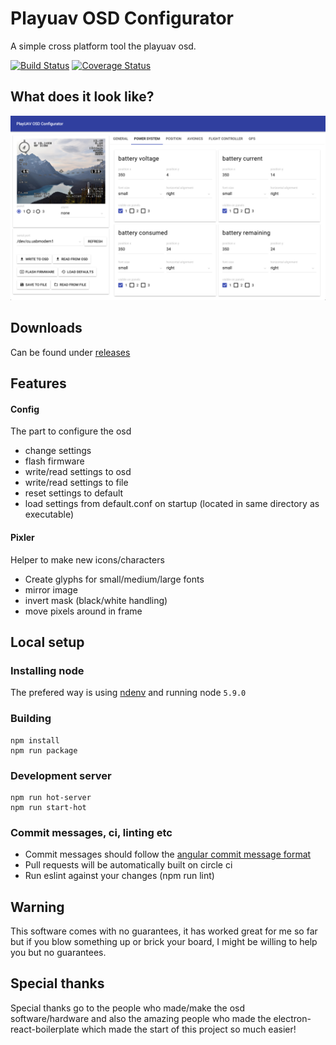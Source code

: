 # Playuav OSD Configurator

A simple cross platform tool the playuav osd.


[![Build Status](https://travis-ci.org/TobiasBales/PlayuavOSDConfigurator.svg?branch=master)](https://travis-ci.org/TobiasBales/PlayuavOSDConfigurator)
[![Coverage Status](https://coveralls.io/repos/github/TobiasBales/PlayuavOSDConfigurator/badge.svg?branch=master)](https://coveralls.io/github/TobiasBales/PlayuavOSDConfigurator?branch=master)

## What does it look like?
![](preview.png)

## Downloads

Can be found under [releases](https://github.com/TobiasBales/PlayuavOSDConfigurator/releases)

## Features

#### Config
The part to configure the osd
* change settings
* flash firmware
* write/read settings to osd
* write/read settings to file
* reset settings to default
* load settings from default.conf on startup (located in same directory as executable)

#### Pixler
Helper to make new icons/characters
* Create glyphs for small/medium/large fonts
* mirror image
* invert mask (black/white handling)
* move pixels around in frame

## Local setup

### Installing node
The prefered way is using [ndenv](https://github.com/riywo/ndenv) and running node `5.9.0`

### Building

    npm install
    npm run package

### Development server
    npm run hot-server
    npm run start-hot

### Commit messages, ci, linting etc
- Commit messages should follow the [angular commit message format](https://gist.github.com/stephenparish/9941e89d80e2bc58a153#format-of-the-commit-message)
- Pull requests will be automatically built on circle ci
- Run eslint against your changes (npm run lint)

## Warning
This software comes with no guarantees, it has worked great for me so far but if you blow something up or brick your board, I might be willing to help you but no guarantees.

## Special thanks
Special thanks go to the people who made/make the osd software/hardware and also the amazing people who made the electron-react-boilerplate which made the start of this project so much easier!
